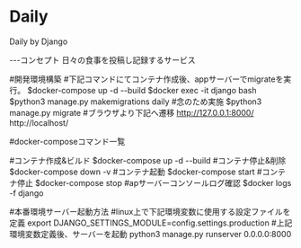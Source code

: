 # Daily
Daily by Django

---コンセプト
日々の食事を投稿し記録するサービス


#開発環境構築
#下記コマンドにてコンテナ作成後、appサーバーでmigrateを実行。
$docker-compose up -d --build
$docker exec -it django bash
$python3 manage.py makemigrations daily #念のため実施
$python3 manage.py migrate
#ブラウザより下記へ遷移
http://127.0.0.1:8000/
http://localhost/


#docker-composeコマンド一覧

#コンテナ作成&ビルド
$docker-compose up -d --build
#コンテナ停止&削除
$docker-compose down -v
#コンテナ起動
$docker-compose start
#コンテナ停止
$docker-compose stop
#apサーバーコンソールログ確認
$docker logs -f django


#本番環境サーバー起動方法
#linux上で下記環境変数に使用する設定ファイルを定義
export DJANGO_SETTINGS_MODULE=config.settings.production
#上記環境変数定義後、サーバーを起動
python3 manage.py runserver 0.0.0.0:8000
